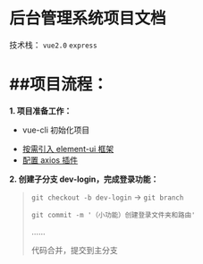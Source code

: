 # 后台管理系统项目文档

技术栈： `vue2.0` `express`

# ##项目流程：

**1. 项目准备工作：**

-   vue-cli 初始化项目

*   [按需引入 element-ui 框架](./Markdown/element-ui/index.md)
*   [配置 axios 插件](./Markdown/axios/index.md)

**2. 创建子分支 dev-login，完成登录功能：**

> `git checkout -b dev-login` -> `git branch`
>
> `git commit -m '（小功能）创建登录文件夹和路由'`
>
> ……
>
> 代码合并，提交到主分支
